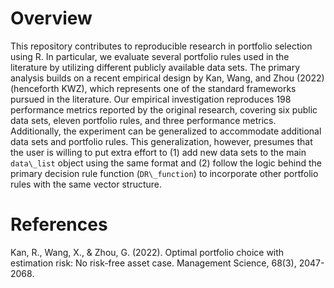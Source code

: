 # Overview
This repository contributes to reproducible research in portfolio selection using R. In particular, we evaluate several portfolio rules used in the literature by utilizing different publicly available data sets. The primary analysis builds on a recent empirical design by  Kan, Wang, and Zhou (2022) (henceforth KWZ), which represents one of the standard frameworks pursued in the literature. Our empirical investigation reproduces 198 performance metrics reported by the original research, covering six public data sets, eleven portfolio rules, and three performance metrics. Additionally, the experiment can be generalized to accommodate additional data sets and portfolio rules. This generalization, however, presumes that the user is willing to put extra effort to (1) add new data sets to the main `data\_list` object using the same format and (2) follow the logic behind the primary decision rule function (`DR\_function`) to incorporate other portfolio rules with the same vector structure.

# References
Kan, R., Wang, X., & Zhou, G. (2022). Optimal portfolio choice with estimation risk: No risk-free asset case. Management Science, 68(3), 2047-2068.
